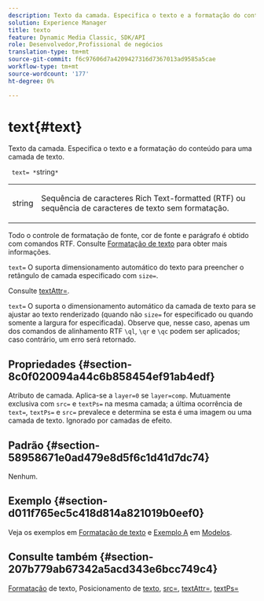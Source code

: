 ```yaml
---
description: Texto da camada. Especifica o texto e a formatação do conteúdo para uma camada de texto.
solution: Experience Manager
title: texto
feature: Dynamic Media Classic, SDK/API
role: Desenvolvedor,Profissional de negócios
translation-type: tm+mt
source-git-commit: f6c97606d7a4209427316d7367013ad9585a5cae
workflow-type: tm+mt
source-wordcount: '177'
ht-degree: 0%

---
```



# text{#text}

Texto da camada. Especifica o texto e a formatação do conteúdo para uma camada de texto.

` text= *`string`*`

<table id="simpletable_6C095D7F69874A8EA3D1D52103FA520C"> 
 <tr class="strow"> 
  <td class="stentry"> <p> <span class="varname"> string  </span> </p> </td> 
  <td class="stentry"> <p>Sequência de caracteres Rich Text-formatted (RTF) ou sequência de caracteres de texto sem formatação. </p> </td> 
 </tr> 
</table>

Todo o controle de formatação de fonte, cor de fonte e parágrafo é obtido com comandos RTF. Consulte [Formatação de texto](../../../../../is-api/http-ref/image-serving-api-ref/c-http-protocol-reference/c-text-formatting/c-text-formatting.md#concept-0d3136db7f6f49668274541cd4b6364c) para obter mais informações.

`text=` O suporta dimensionamento automático do texto para preencher o retângulo de camada especificado com  `size=`.

Consulte [textAttr=](../../../../../is-api/http-ref/image-serving-api-ref/c-http-protocol-reference/c-command-reference/r-textattr.md#reference-ff00484fa3244286abeff34911f7ec0d).

`text=` O suporta o dimensionamento automático da camada de texto para se ajustar ao texto renderizado (quando não  `size=` for especificado ou quando somente a largura for especificada). Observe que, nesse caso, apenas um dos comandos de alinhamento RTF `\ql`, `\qr` e `\qc` podem ser aplicados; caso contrário, um erro será retornado.

## Propriedades {#section-8c0f020094a44c6b858454ef91ab4edf}

Atributo de camada. Aplica-se a `layer=0` se `layer=comp`. Mutuamente exclusiva com `src=` e `textPs=` na mesma camada; a última ocorrência de `text=`, `textPs=` e `src=` prevalece e determina se esta é uma imagem ou uma camada de texto. Ignorado por camadas de efeito.

## Padrão {#section-58958671e0ad479e8d5f6c1d41d7dc74}

Nenhum.

## Exemplo {#section-d011f765ec5c418d814a821019b0eef0}

Veja os exemplos em [Formatação de texto](../../../../../is-api/http-ref/image-serving-api-ref/c-http-protocol-reference/c-text-formatting/c-text-formatting.md#concept-0d3136db7f6f49668274541cd4b6364c) e [Exemplo A](../../../../../is-api/http-ref/image-serving-api-ref/c-http-protocol-reference/c-templates/r-example-a.md#reference-c78ea82e8a1646738e764fa6685dfbac) em [Modelos](../../../../../is-api/http-ref/image-serving-api-ref/c-http-protocol-reference/c-templates/c-templates.md#concept-3cd2d2adae0e41b2979b9640244d4d3e).

## Consulte também {#section-207b779ab67342a5acd343e6bcc749c4}

[Formatação](../../../../../is-api/http-ref/image-serving-api-ref/c-http-protocol-reference/c-text-formatting/c-text-formatting.md#concept-0d3136db7f6f49668274541cd4b6364c) de texto, Posicionamento de  [texto](../../../../../is-api/http-ref/image-serving-api-ref/c-http-protocol-reference/c-text-formatting/r-text-positioning.md#reference-f647443d92914f4b89a7cc5a83267d87),  [src=](../../../../../is-api/http-ref/image-serving-api-ref/c-http-protocol-reference/c-command-reference/r-src.md#reference-f6506637778c4c69bf106a7924a91ab1),  [textAttr=](../../../../../is-api/http-ref/image-serving-api-ref/c-http-protocol-reference/c-command-reference/r-textattr.md#reference-ff00484fa3244286abeff34911f7ec0d),  [textPs=](../../../../../is-api/http-ref/image-serving-api-ref/c-http-protocol-reference/c-command-reference/r-textps.md#reference-4209a2a6169f44278da2647cfb0cd767)
